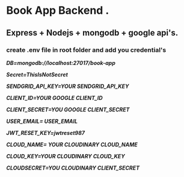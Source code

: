 # Book App Backend .

## Express + Nodejs + mongodb + google api's.

### create .env file in root folder and add you credential's

**_DB=mongodb://localhost:27017/book-app_**

**_Secret=ThisIsNotSecret_**

**_SENDGRID_API_KEY=YOUR SENDGRID_API_KEY_**

**_CLIENT_ID=YOUR GOOGLE CLIENT_ID_**

**_CLIENT_SECRET=YOU GOOGLE CLIENT_SECRET_**

**_USER_EMAIL= USER_EMAIL_**

**_JWT_RESET_KEY=jwtreset987_**

**_CLOUD_NAME= YOUR CLOUDINARY CLOUD_NAME_**

**_CLOUD_KEY=YOUR CLOUDINARY CLOUD_KEY_**

**_CLOUD*SECRET=YOU CLOUDINARY CLIENT_SECRET*_**
